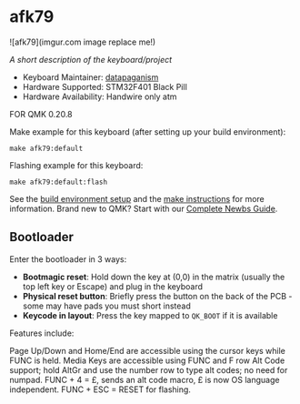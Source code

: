 # afk79

![afk79](imgur.com image replace me!)

*A short description of the keyboard/project*

* Keyboard Maintainer: [datapaganism](https://github.com/datapaganism)
* Hardware Supported: STM32F401 Black Pill
* Hardware Availability: Handwire only atm

FOR QMK 0.20.8

Make example for this keyboard (after setting up your build environment):

    make afk79:default

Flashing example for this keyboard:

    make afk79:default:flash

See the [build environment setup](https://docs.qmk.fm/#/getting_started_build_tools) and the [make instructions](https://docs.qmk.fm/#/getting_started_make_guide) for more information. Brand new to QMK? Start with our [Complete Newbs Guide](https://docs.qmk.fm/#/newbs).

## Bootloader

Enter the bootloader in 3 ways:

* **Bootmagic reset**: Hold down the key at (0,0) in the matrix (usually the top left key or Escape) and plug in the keyboard
* **Physical reset button**: Briefly press the button on the back of the PCB - some may have pads you must short instead
* **Keycode in layout**: Press the key mapped to `QK_BOOT` if it is available


Features include:

Page Up/Down and Home/End are accessible using the cursor keys while FUNC is held. Media Keys are accessible using FUNC and F row Alt Code support; hold AltGr and use the number row to type alt codes; no need for numpad. FUNC + 4 = £, sends an alt code macro, £ is now OS language independent. FUNC + ESC = RESET for flashing.
